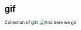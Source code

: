 # gif
Collection of gifs
![And here we go](https://raw.githubusercontent.com/markwallsgrove/gif/master/hereWeGo.gif)

